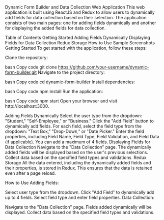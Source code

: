 
Dynamic Form Builder and Data Collection Web Application
This web application is built using ReactJS and Redux to allow users to dynamically add fields for data collection based on their selection. The application consists of two main pages: one for adding fields dynamically and another for displaying the added fields for data collection.

Table of Contents
Getting Started
Adding Fields Dynamically
Displaying Fields for Data Collection
Redux Storage
How to Use
Sample Screenshots
Getting Started
To get started with the application, follow these steps:

Clone the repository:

bash
Copy code
git clone https://github.com/your-username/dynamic-form-builder.git
Navigate to the project directory:

bash
Copy code
cd dynamic-form-builder
Install dependencies:

bash
Copy code
npm install
Run the application:

bash
Copy code
npm start
Open your browser and visit http://localhost:3000.

Adding Fields Dynamically
Select the user type from the dropdown: "Student," "Self-Employee," or "Business."
Click the "Add Field" button to dynamically add fields.
For each field, select the field type from the dropdown: "Text Box," "Drop-Down," or "Date Picker."
Enter the field properties, including Field Name, Field Type, Field Validation, and Field Data (if applicable).
You can add a maximum of 4 fields.
Displaying Fields for Data Collection
Navigate to the "Data Collection" page.
The dynamically added fields will be displayed based on the user's previous selections.
Collect data based on the specified field types and validations.
Redux Storage
All the data entered, including the dynamically added fields and their properties, is stored in Redux. This ensures that the data is retained even after a page reload.

How to Use
Adding Fields:

Select user type from the dropdown.
Click "Add Field" to dynamically add up to 4 fields.
Select field type and enter field properties.
Data Collection:

Navigate to the "Data Collection" page.
Fields added dynamically will be displayed.
Collect data based on the specified field types and validations.
